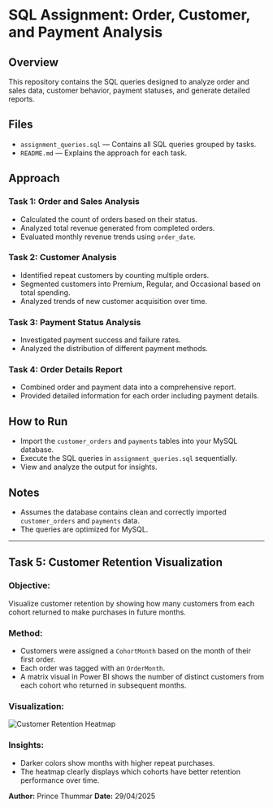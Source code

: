 # SQL Assignment: Order, Customer, and Payment Analysis

## Overview
This repository contains the SQL queries designed to analyze order and sales data, customer behavior, payment statuses, and generate detailed reports.

## Files
- `assignment_queries.sql` — Contains all SQL queries grouped by tasks.
- `README.md` — Explains the approach for each task.

## Approach

### Task 1: Order and Sales Analysis
- Calculated the count of orders based on their status.
- Analyzed total revenue generated from completed orders.
- Evaluated monthly revenue trends using `order_date`.

### Task 2: Customer Analysis
- Identified repeat customers by counting multiple orders.
- Segmented customers into Premium, Regular, and Occasional based on total spending.
- Analyzed trends of new customer acquisition over time.

### Task 3: Payment Status Analysis
- Investigated payment success and failure rates.
- Analyzed the distribution of different payment methods.

### Task 4: Order Details Report
- Combined order and payment data into a comprehensive report.
- Provided detailed information for each order including payment details.

## How to Run
- Import the `customer_orders` and `payments` tables into your MySQL database.
- Execute the SQL queries in `assignment_queries.sql` sequentially.
- View and analyze the output for insights.

## Notes
- Assumes the database contains clean and correctly imported `customer_orders` and `payments` data.
- The queries are optimized for MySQL.

---

## Task 5: Customer Retention Visualization

### Objective:
Visualize customer retention by showing how many customers from each cohort returned to make purchases in future months.

### Method:
- Customers were assigned a `CohortMonth` based on the month of their first order.
- Each order was tagged with an `OrderMonth`.
- A matrix visual in Power BI shows the number of distinct customers from each cohort who returned in subsequent months.

### Visualization:

![Customer Retention Heatmap](images/cohort_retention.png)

### Insights:
- Darker colors show months with higher repeat purchases.
- The heatmap clearly displays which cohorts have better retention performance over time.


**Author:** Prince Thummar 
**Date:** 29/04/2025
